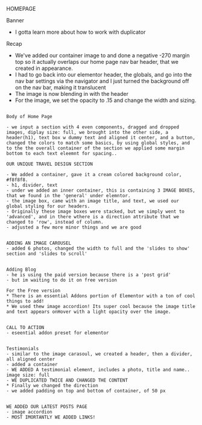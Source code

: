 HOMEPAGE

Banner

- I gotta learn more about how to work with duplicator

Recap
- We've added our container image to and done a negative -270 margin top so it actually overlaps our home page nav bar header, that we created in appearance. 
- I had to go back into our elementor header, the globals, and go into the nav bar settings via the navigator and I just turned the background off on the nav bar, making it translucent
- The image is now blending in with the header
- For the image, we set the opacity to .15 and change the width and sizing.
~~~~~~~~~~

Body of Home Page

- we input a section with 4 even components, dragged and dropped images, diplay size: full, we brought into the other side, a header(h1), text box w dummy text and aligned it center, and a button, changed the colors to match some basics, by using global styles, and to the the overall container of the section we applied some margin bottom to each text eleemnt for spacing..

OUR UNIQUE TRAVEL DESIGN SECTION

- We added a container, gave it a cream colored background color, #f8f8f8.
- h1, divider, text
- under we added an inner container, this is containing 3 IMAGE BOXES, that we found in the 'general' under elemntor.
- the image box, came with an image title, and text, we used our global styling for our headers.
- Originally these image boxes were stacked, but we simply went to 'advanced', and in there wthere is a direction attribute that we changed to 'row', instead of column.
- adjusted a few more minor things and we are good


ADDING AN IMAGE CAROUSEL
- added 6 photos, changed the width to full and the 'slides to show' section and 'slides to scroll'


Adding Blog
- he is using the paid version because there is a 'post grid'
- but im waiting to do it on free version

For the Free version
* There is an essential Addons portion of Elementor with a ton of cool things to add! 
* We used thew image accordion! Its super cool because the image title and text appears onHover with a light opacity over the image. 


CALL TO ACTION
- eseential addon preset for elementor


Testimonials
- similar to the image carasoul, we created a header, then a divider, all aligned center
- added a container
- WE ADDED A testimonial element, includes a photo, title and name.. image size: full
- WE DUPLICATED TWICE AND CHANGED THE CONTENT
* Finally we changed the direction
- we added padding on top and bottom of container, of 50 px


WE ADDED OUR LATEST POSTS PAGE
- image accordion
- MOST IMORTANTLY WE ADDED LINKS!